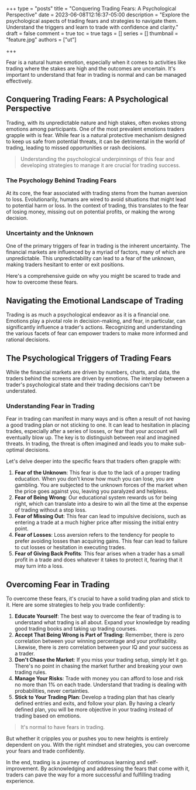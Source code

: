 +++
type = "posts"
title = "Conquering Trading Fears: A Psychological Perspective"
date =  2023-06-08T12:16:37-05:00
description = "Explore the psychological aspects of trading fears and strategies to navigate them. Understand the triggers and learn to trade with confidence and clarity."
draft = false
comment = true
toc = true
tags = []
series = []
thumbnail = "feature.jpg"
authors = ["ut"]

+++

Fear is a natural human emotion, especially when it comes to activities like trading where the stakes are high and the outcomes are uncertain. It's important to understand that fear in trading is normal and can be managed effectively.

## Conquering Trading Fears: A Psychological Perspective

Trading, with its unpredictable nature and high stakes, often evokes strong emotions among participants. One of the most prevalent emotions traders grapple with is fear. While fear is a natural protective mechanism designed to keep us safe from potential threats, it can be detrimental in the world of trading, leading to missed opportunities or rash decisions.

> Understanding the psychological underpinnings of this fear and developing strategies to manage it are crucial for trading success.

### The Psychology Behind Trading Fears

At its core, the fear associated with trading stems from the human aversion to loss. Evolutionarily, humans are wired to avoid situations that might lead to potential harm or loss. In the context of trading, this translates to the fear of losing money, missing out on potential profits, or making the wrong decision.

### Uncertainty and the Unknown

One of the primary triggers of fear in trading is the inherent uncertainty. The financial markets are influenced by a myriad of factors, many of which are unpredictable. This unpredictability can lead to a fear of the unknown, making traders hesitant to enter or exit positions.

Here's a comprehensive guide on why you might be scared to trade and how to overcome these fears.

## Navigating the Emotional Landscape of Trading

Trading is as much a psychological endeavor as it is a financial one. Emotions play a pivotal role in decision-making, and fear, in particular, can significantly influence a trader's actions. Recognizing and understanding the various facets of fear can empower traders to make more informed and rational decisions.

## The Psychological Triggers of Trading Fears

While the financial markets are driven by numbers, charts, and data, the traders behind the screens are driven by emotions. The interplay between a trader's psychological state and their trading decisions can't be understated. 

### Understanding Fear in Trading

Fear in trading can manifest in many ways and is often a result of not having a good trading plan or not sticking to one. It can lead to hesitation in placing trades, especially after a series of losses, or fear that your account will eventually blow up. The key is to distinguish between real and imagined threats. In trading, the threat is often imagined and leads you to make sub-optimal decisions.

Let's delve deeper into the specific fears that traders often grapple with:

1. **Fear of the Unknown**: This fear is due to the lack of a proper trading education. When you don’t know how much you can lose, you are gambling. You are subjected to the unknown forces of the market when the price goes against you, leaving you paralyzed and helpless.
2. **Fear of Being Wrong**: Our educational system rewards us for being right, which can translate into a desire to win all the time at the expense of trading without a stop loss.
3. **Fear of Missing Out**: This fear can lead to impulsive decisions, such as entering a trade at a much higher price after missing the initial entry point.
4. **Fear of Losses**: Loss aversion refers to the tendency for people to prefer avoiding losses than acquiring gains. This fear can lead to failure to cut losses or hesitation in executing trades.
5. **Fear of Giving Back Profits**: This fear arises when a trader has a small profit in a trade and does whatever it takes to protect it, fearing that it may turn into a loss.

## Overcoming Fear in Trading

To overcome these fears, it's crucial to have a solid trading plan and stick to it. Here are some strategies to help you trade confidently:

1. **Educate Yourself**: The best way to overcome the fear of trading is to understand what trading is all about. Expand your knowledge by reading good trading books and taking up trading courses.
2. **Accept That Being Wrong is Part of Trading**: Remember, there is zero correlation between your winning percentage and your profitability. Likewise, there is zero correlation between your IQ and your success as a trader.
3. **Don't Chase the Market**: If you miss your trading setup, simply let it go. There's no point in chasing the market further and breaking your own trading rules.
4. **Manage Your Risks**: Trade with money you can afford to lose and risk no more than 1% on each trade. Understand that trading is dealing with probabilities, never certainties.
5. **Stick to Your Trading Plan**: Develop a trading plan that has clearly defined entries and exits, and follow your plan. By having a clearly defined plan, you will be more objective in your trading instead of trading based on emotions.

> It's normal to have fears in trading.

But whether it cripples you or pushes you to new heights is entirely dependent on you. With the right mindset and strategies, you can overcome your fears and trade confidently.

In the end, trading is a journey of continuous learning and self-improvement. By acknowledging and addressing the fears that come with it, traders can pave the way for a more successful and fulfilling trading experience.
